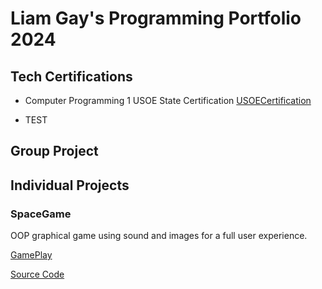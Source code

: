 # Liam Gay's Programming Portfolio 2024

## Tech Certifications
* Computer Programming 1 USOE State Certification
[USOECertification](https://github.com/LiamTGay/programmingportfolio/blob/main/images/Liam%20Gay_Computer%20Programming%20I_12182023.pdf)

* TEST

## Group Project

## Individual Projects

### SpaceGame
OOP graphical game using sound and images for a full user experience.

[GamePlay](https://github.com/LiamTGay/programmingportfolio/blob/main/images/SG1.png)

[Source Code](https://github.com/LiamTGay/programmingportfolio/blob/main/src/SpaceGame%205.zip)
